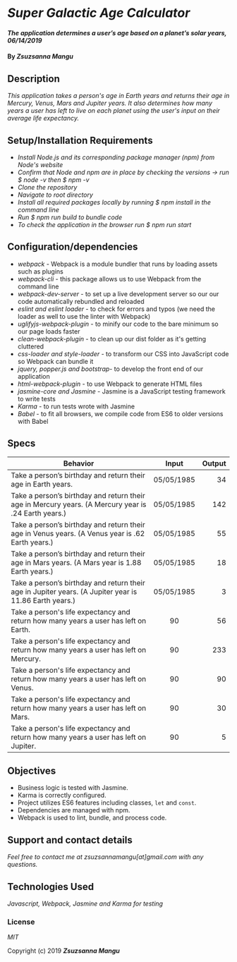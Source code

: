 # _Super Galactic Age Calculator_

#### _The application determines a user’s age based on a planet’s solar years, 06/14/2019_

#### By _**Zsuzsanna Mangu**_

## Description

_This application takes a person's age in Earth years and returns their age in Mercury, Venus, Mars and Jupiter years. It also determines how many years a user has left to live on each planet using the user's input on their average life expectancy._

## Setup/Installation Requirements

* _Install Node.js and its corresponding package manager (npm) from Node's website_
* _Confirm that Node and npm are in place by checking the versions -> run $ node -v then $ npm -v_
* _Clone the repository_
* _Navigate to root directory_
* _Install all required packages locally by running $ npm install in the command line_
* _Run $ npm run build to bundle code_
* _To check the application in the browser run $ npm run start_

## Configuration/dependencies

  * _webpack_ - Webpack is a module bundler that runs by loading assets such as plugins
  * _webpack-cli_ - this package allows us to use Webpack from the command line
  * _webpack-dev-server_ - to set up a live development server so our our code automatically rebundled and reloaded
  * _eslint and eslint loader_ - to check for errors and typos (we need the loader as well to use the linter with Webpack)
  * _uglifyjs-webpack-plugin_ - to minify our code to the bare minimum so our page loads faster
  * _clean-webpack-plugin_ - to clean up our dist folder as it's getting cluttered
  * _css-loader and style-loader_ - to transform our CSS into JavaScript code so Webpack can bundle it
  * _jquery, popper.js and bootstrap_- to develop the front end of our application
  * _html-webpack-plugin_ - to use Webpack to generate HTML files
  * _jasmine-core and Jasmine_ - Jasmine is a JavaScript testing framework to write tests
  * _Karma_ - to run tests wrote with Jasmine
  * _Babel_ - to fit all browsers, we compile code from ES6 to older versions with Babel

## Specs

| Behavior | Input | Output |
| ------------- |:-------------:| -----:|
| Take a person’s birthday and return their age in Earth years. | 05/05/1985 | 34 |
| Take a person’s birthday and return their age in Mercury years. (A Mercury year is .24 Earth years.) | 05/05/1985 | 142 |
| Take a person’s birthday and return their age in Venus years. (A Venus year is .62 Earth years.) | 05/05/1985 | 55 |
| Take a person’s birthday and return their age in Mars years. (A Mars year is 1.88 Earth years.) | 05/05/1985 | 18 |
| Take a person’s birthday and return their age in Jupiter years. (A Jupiter year is 11.86 Earth years.) | 05/05/1985 | 3 |
| Take a person's life expectancy and return how many years a user has left on Earth. | 90 | 56 |
| Take a person's life expectancy and return how many years a user has left on Mercury. | 90 | 233 |
| Take a person's life expectancy and return how many years a user has left on Venus. | 90 | 90 |
| Take a person's life expectancy and return how many years a user has left on Mars. | 90 | 30 |
| Take a person's life expectancy and return how many years a user has left on Jupiter. | 90 | 5 |

## Objectives

* Business logic is tested with Jasmine.
* Karma is correctly configured.
* Project utilizes ES6 features including classes, `let` and `const`.
* Dependencies are managed with npm.
* Webpack is used to lint, bundle, and process code.

## Support and contact details

_Feel free to contact me at zsuzsannamangu[at]gmail.com with any questions._

## Technologies Used

_Javascript, Webpack, Jasmine and Karma for testing_

### License

*MIT*

Copyright (c) 2019 **_Zsuzsanna Mangu_**
